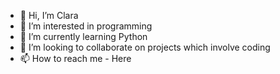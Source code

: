 - 👋 Hi, I’m Clara
- 👀 I’m interested in programming
- 🌱 I’m currently learning Python
- 💞️ I’m looking to collaborate on projects which involve coding
- 📫 How to reach me - Here

<!---
Clarabtu9/Clarabtu9 is a ✨ special ✨ repository because its `README.md` (this file) appears on your GitHub profile.
You can click the Preview link to take a look at your changes.
--->
